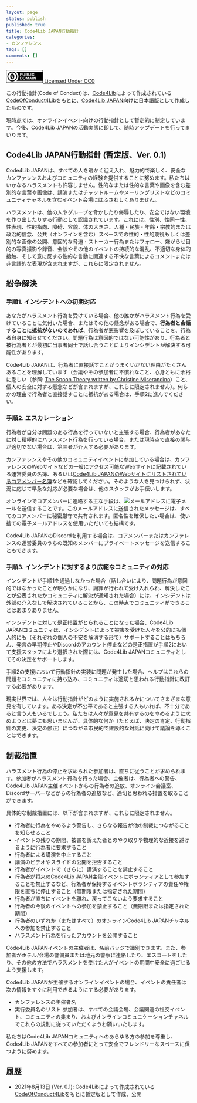 ```yaml
---
layout: page
status: publish
published: true
title: Code4Lib JAPAN行動指針
categories: 
- カンファレンス
tags: []
comments: []
---
```


[<img src="/assets/cc-zero.png" width="100px"/> Licensed Under CC0](http://creativecommons.org/publicdomain/zero/1.0/)

この行動指針(Code of Conduct)は、[Code4Lib](https://code4lib.org/)によって作成されている[CodeOfConduct4Lib](http://bit.ly/coc4lib)をもとに、[Code4Lib JAPAN](https://www.code4lib.jp/)向けに日本語版として作成したものです。

現時点では、オンラインイベント向けの行動指針として暫定的に制定しています。今後、Code4Lib JAPANの活動実態に即して、随時アップデートを行ってまいります。

## Code4Lib JAPAN行動指針 (暫定版、Ver. 0.1)

Code4Lib JAPANは、すべての人を暖かく迎え入れ、魅力的で楽しく、安全なカンファレンスおよびコミュニティの経験を提供することに努めます。私たちはいかなるハラスメントも許容しません。性的なまたは性的な言葉や画像を含む差別的な言葉や画像は、講演またはチャットルームやメーリングリストなどのコミュニティチャネルを含むイベント会場にはふさわしくありません。

ハラスメントは、他の人やグループを脅かしたり侮辱したり、安全ではない環境を作り出したりする行動として認識されています。これには、性別、性同一性、性表現、性的指向、障碍、容貌、体の大きさ、人種・民族・年齢・宗教的または政治的信念、公共（オンラインを含む）スペースでの性的・性的蔑視もしくは差別的な画像の公開、意図的な脅迫・ストーカー行為またはフォロー、嫌がらせ目的の写真撮影や録音、会談やその他のイベントの持続的な混乱、不適切な身体的接触、そして意に反する性的な言動に関連する不快な言葉によるコメントまたは非言語的な表現が含まれますが、これらに限定されません。

## 紛争解決

### 手順1. インシデントへの初期対応

あなたがハラスメント行為を受けている場合、他の誰かがハラスメント行為を受けていることに気付いた場合、またはその他の懸念がある場合で、<strong>行為者と会話することに抵抗がないのであれば</strong>、行為者が悪影響を及ぼしていることを、行為者自身に知らせてください。問題行為は意図的ではない可能性があり、行為者と被行為者とが最初に当事者同士で話し合うことによりインシデントが解決する可能性があります。

Code4Lib JAPANは、行為者に直接話すことがうまくいかない理由がたくさんあることを理解しています（会議やその参加者に不慣れなこと、心身ともに余裕に乏しい（参照: [The Spoon Theory written by Christine Miserandino](https://web.archive.org/web/20191117210039/https:/butyoudontlooksick.com/articles/written-by-christine/the-spoon-theory/)）こと、個人の安全に対する懸念などが含まれますが、これらに限定されません）。何らかの理由で行為者と直接話すことに抵抗がある場合は、手順2に進んでください。

### 手順2. エスカレーション

行為者が自分は問題のある行為を行っていないと主張する場合、行為者があなたに対し積極的にハラスメント行為を行っている場合、または現時点で直接の関与が適切でない場合は、第三者が介入する必要があります。

カンファレンスやその他のコミュニティイベントに参加している場合は、カンファレンスのWebサイトなどの一般にアクセス可能なWebサイトに記載されている運営委員の名簿、あるいは[Code4Lib JAPANのWebサイトにリストされているコアメンバー名簿](/about-2/)などを確認してください。そのような人を見つけられず、状況に応じて早急な対応が必要な場合は、他のスタッフがお手伝いします。

オンラインでコアメンバーに連絡する主な手段は、<img src="{{ site.baseurl }}/assets/uploads/2010/11/info_code4lib_mail2.gif" alt="メールアドレス" />に電子メールを送信することです。このメールアドレスに送信されたメッセージは、すべてのコアメンバーに秘密厳守で共有されます。匿名性を確保したい場合は、使い捨ての電子メールアドレスを使用いただいても結構です。

Code4Lib JAPANのDiscordを利用する場合は、コアメンバーまたはカンファレンスの運営委員のうちの既知のメンバーにプライベートメッセージを送信することもできます。

### 手順3. インシデントに対するより広範なコミュニティの対応

インシデントが手順1を通過しなかった場合（話し合いにより、問題行為が意図的ではなかったことが明らかになり、謝罪が行われて受け入れられ、解決したことが公表されたかコミュニティに解決が通知された場合）には、インシデントは外部の介入なしで解決されていることから、この時点でコミュニティができることはあまりありません。

インシデントに対して是正措置がとられることになった場合、Code4Lib JAPANコミュニティは、インシデントによって被害を受けた人々を公的にも個人的にも（それぞれの個人の不安を解消する形で）サポートすることはもちろん、発言の早期停止やDiscordのアカウント停止などの是正措置が手順2において支援スタッフにより選択された際には、Code4Lib JAPANコミュニティとしてその決定をサポートします。

手順2の支援において行動指針の実装に問題が発生した場合、ヘルプはこれらの問題をコミュニティに持ち込み、コミュニティは適切と思われる行動指針に改訂する必要があります。

現実世界では、人々は行動指針がどのように実施されるかについてさまざまな意見を有しています。ある決定が不公平であると主張する人もいれば、不十分であると言う人もいるでしょう。私たちは人々が意見を共有するのをやめるように求めようとは夢にも思いませんが、具体的な何か（たとえば、決定の肯定、行動指針の変更、決定の修正）につながる市民的で建設的な対話に向けて議論を導くことはできます。

## 制裁措置

ハラスメント行為の停止を求められた参加者は、直ちに従うことが求められます。参加者がハラスメント行為を行った場合、主催者は、行為者への警告、Code4Lib JAPAN主催イベントからの行為者の追放、オンライン会議室、Discordサーバーなどからの行為者の追放など、適切と思われる措置を取ることができます。

具体的な制裁措置には、以下が含まれますが、これらに限定されません。
- 行為者に行為をやめるよう警告し、さらなる報告が他の制裁につながることを知らせること
- イベントの残りの期間、被害を訴えた者とのやり取りや物理的な近接を避けるように行為者に要求すること
- 行為者による講演を中止すること
- 講演のビデオやスライドの公開を拒否すること
- 行為者がイベントで（さらに）講演することを禁止すること
- 行為者が将来のCode4Lib JAPAN主催イベントにボランティアとして参加することを禁止するなど、行為者が保持するイベントボランティアの責任や権限を直ちに停止すること（無期限または指定された期間）
- 行為者が直ちにイベントを離れ、戻ってこないよう要求すること
- 行為者の今後のイベントへの参加を禁止すること（無期限または指定された期間）
- 行為者のいずれか（またはすべて）のオンラインCode4Lib JAPANチャネルへの参加を禁止すること
- ハラスメント行為を行ったアカウントを公開すること

Code4Lib JAPANイベントの主催者は、名前バッジで識別できます。また、参加者がホテル/会場の警備員または地元の警察に連絡したり、エスコートをしたり、その他の方法でハラスメントを受けた人がイベントの期間中安全に過ごせるよう支援します。

Code4Lib JAPANが主催するオンラインイベントの場合、イベントの責任者は次の情報をすぐに利用できるようにする必要があります。
- カンファレンスの主催者名
- 実行委員名のリスト
参加者は、すべての会議会場、会議関連の社交イベント、コミュニティの集まり、およびオンラインコミュニケーションチャネルでこれらの規則に従っていただくようお願いいたします。

私たちはCode4Lib JAPANコミュニティへのあらゆる方の参加を尊重し、Code4Lib JAPANをすべての参加者にとって安全でフレンドリーなスペースに保つように努めます。

## 履歴

- 2021年8月13日 (Ver. 0.1): Code4Libによって作成されている[CodeOfConduct4Lib](http://bit.ly/coc4lib)をもとに暫定版として作成、公開
